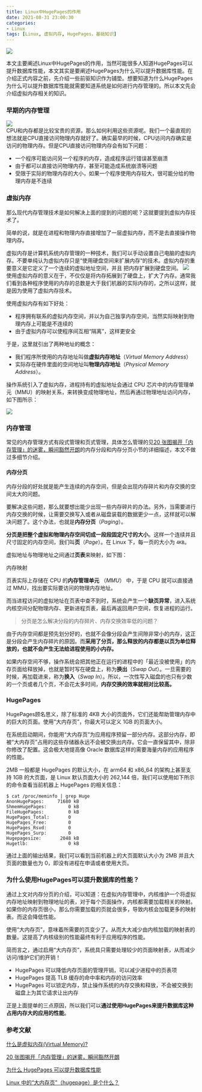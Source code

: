 ```yaml
---
title: Linux中HugePages的作用
date: 2021-08-31 23:00:30
categories:
- Linux
tags: [Linux, 虚拟内存, HugePages，基础知识]
---
```


![](https://z3.ax1x.com/2021/09/01/hDCA8s.jpg)

<!-- more -->


本文主要阐述Linux中HugePages的作用，当然可能很多人知道HugePages可以提升数据库性能，本文其实是要阐述HugePages为什么可以提升数据库性能。在介绍正式内容之前，先介绍一些前驱知识作为铺垫。想要知道为什么HugePages为什么可以提升数据库性能就需要知道系统是如何进行内存管理的。所以本文先会介绍虚拟内存相关的知识。


### 早期的内存管理

![](https://z3.ax1x.com/2021/09/01/hD9EnK.png)  
CPU和内存都是比较宝贵的资源，那么如何利用这些资源呢。我们一个最直观的想法就是CPU直接访问物理内存就好了。确实最早的时候，CPU访问内存确实是访问的物理内存。但是CPU直接访问物理内存会有如下问题：

* 一个程序可能访问另一个程序的内存，造成程序运行错误甚至崩溃
* 由于都可以直接访问物理内存，甚至可能造成系统崩溃等问题
* 受限于实际的物理内存的大小，如果一个程序使用内存较大，很可能分给的物理内存是不连续
### 虚拟内存

那么现代内存管理技术是如何解决上面的提到的问题的呢？这就要提到虚拟内存技术了。

简单的说，就是在进程和物理内存直接增加了一层虚拟内存，而不是去直接操作物理内存。

虚拟内存是计算机系统内存管理的一种技术，我们可以手动设置自己电脑的虚拟内存。不要单纯认为虚拟内存只是“使用硬盘空间来扩展内存“的技术。虚拟内存的重要意义是它定义了一个连续的虚拟地址空间，并且 把内存扩展到硬盘空间。
![](https://z3.ax1x.com/2021/09/01/hD9GB8.png)  
使用虚拟内存的意义在于，不仅仅是将内存拓展到了硬盘上，扩大了内存。通常我们看到各种程序使用的内存的总数是大于我们机器的实际内存的，之所以这样，就是因为使用了虚拟内存技术。

使用虚拟内存有如下好处：

* 程序拥有联系的虚拟内存空间，并以为自己独享内存空间，当然实际映射到物理内存上可能是不连续的
* 由于虚拟内存可以使程序间互相“隔离”，这样更安全

于是，这里就引出了两种地址的概念：

* 我们程序所使用的内存地址叫做**虚拟内存地址**（*Virtual Memory Address*）
* 实际存在硬件里面的空间地址叫**物理内存地址**（*Physical Memory Address*）。

操作系统引入了虚拟内存，进程持有的虚拟地址会通过 CPU 芯片中的内存管理单元（MMU）的映射关系，来转换变成物理地址，然后再通过物理地址访问内存，如下图所示：

![](https://z3.ax1x.com/2021/09/01/hD9d9s.png)

### 内存管理

常见的内存管理方式有段式管理和页式管理，具体怎么管理的见[20 张图揭开「内存管理」的迷雾，瞬间豁然开朗](https://www.cnblogs.com/xiaolincoding/p/13213699.html)的内存分段和内存分页小节的详细描述，本文不做过多细节介绍。

#### 内存分页

内存分段的好处就是能产生连续的内存空间，但是会出现内存碎片和内存交换的空间太大的问题。

要解决这些问题，那么就要想出能少出现一些内存碎片的办法。另外，当需要进行内存交换的时候，让需要交换写入或者从磁盘装载的数据更少一点，这样就可以解决问题了。这个办法，也就是**内存分页**（*Paging*）。

**分页是把整个虚拟和物理内存空间切成一段段固定尺寸的大小**。这样一个连续并且尺寸固定的内存空间，我们叫**页**（*Page*）。在 Linux 下，每一页的大小为 `4KB`。

虚拟地址与物理地址之间通过**页表**来映射，如下图：

内存映射

页表实际上存储在 CPU 的**内存管理单元** （*MMU*） 中，于是 CPU 就可以直接通过 MMU，找出要实际要访问的物理内存地址。

而当进程访问的虚拟地址在页表中查不到时，系统会产生一个**缺页异常**，进入系统内核空间分配物理内存、更新进程页表，最后再返回用户空间，恢复进程的运行。

>分页是怎么解决分段的内存碎片、内存交换效率低的问题？

由于内存空间都是预先划分好的，也就不会像分段会产生间隙非常小的内存，这正是分段会产生内存碎片的原因。而**采用了分页，那么释放的内存都是以页为单位释放的，也就不会产生无法给进程使用的小内存。**

如果内存空间不够，操作系统会把其他正在运行的进程中的「最近没被使用」的内存页面给释放掉，也就是暂时写在硬盘上，称为**换出**（*Swap Out*）。一旦需要的时候，再加载进来，称为**换入**（*Swap In*）。所以，一次性写入磁盘的也只有少数的一个页或者几个页，不会花太多时间，**内存交换的效率就相对比较高。**

###  HugePages

HugePages顾名思义，除了标准的 4KB 大小的页面外，它们还能帮助管理内存中的巨大的页面。使用“大内存页”，你最大可以定义 1GB 的页面大小。

在系统启动期间，你能用“大内存页”为应用程序预留一部分内存。这部分内存，即被“大内存页”占用的这些存储器永远不会被交换出内存。它会一直保留其中，除非你修改了配置。这会极大地提高像 Oracle 数据库这样的需要海量内存的应用程序的性能。

2MB 一般都是 HugePages 的默认大小，在 arm64 和 x86_64 的架构上甚至支持 1GB 的大页面，是 Linux 默认页面大小的 262,144 倍，我们可以使用如下所示的命令查看当前机器上 HugePages 的相关信息：

```plain
$ cat /proc/meminfo | grep Huge
AnonHugePages:     71680 kB
ShmemHugePages:        0 kB
FileHugePages:         0 kB
HugePages_Total:       0
HugePages_Free:        0
HugePages_Rsvd:        0
HugePages_Surp:        0
Hugepagesize:       2048 kB
Hugetlb:               0 kB
```
 通过上面的输出结果，我们可以看到当前机器上的大页面默认大小为 2MB 并且大页面的数量也为 0，即没有进程在申请或者使用大页。
### 为什么使用HugePages可以提升数据库的性能？

通过上文对内存分页的介绍，可以知道：在虚拟内存管理中，内核维护一个将虚拟内存地址映射到物理地址的表，对于每个页面操作，内核都需要加载相关的映射。如果你的内存页很小，那么你需要加载的页就会很多，导致内核会加载更多的映射表。而这会降低性能。

使用“大内存页”，意味着所需要的页变少了。从而大大减少由内核加载的映射表的数量。这提高了内核级别的性能最终有利于应用程序的性能。

简而言之，通过启用“大内存页”，系统具只需要处理较少的页面映射表，从而减少访问/维护它们的开销！

* HugePages 可以降低内存页面的管理开销，可以减少进程中的页表项
* HugePages 提高 TLB 缓存的命中率和内存的访问效率
* HugePages 可以锁定内存，禁止操作系统的内存交换和释放，不会被交换到磁盘上为其它请求让出内存

正是上面提单的三点原因，所以我们可以**通过使用HugePages来提升数据库这种占用内存大的应用的性能**。



### 参考文献

[什么是虚拟内存(Virtual Memory)?](https://zhuanlan.zhihu.com/p/82746153)

[20 张图揭开「内存管理」的迷雾，瞬间豁然开朗](https://www.cnblogs.com/xiaolincoding/p/13213699.html)

[为什么 HugePages 可以提升数据库性能](https://draveness.me/whys-the-design-linux-hugepages/)

[Linux 中的“大内存页”（hugepage）是个什么？](https://zhuanlan.zhihu.com/p/34659353)


